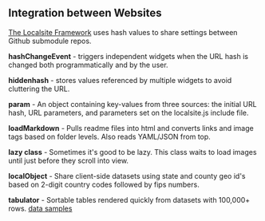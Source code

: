 ## Integration between Websites

<a href="https://github.com/modelearth/localsite/" target="_parent">The Localsite Framework</a> uses hash values to share settings between Github submodule repos.  

**hashChangeEvent** - triggers independent widgets when the URL hash is changed both programmatically and by the user.    

**hiddenhash** - stores values referenced by multiple widgets to avoid cluttering the URL.  
<!--
goHash({"go":"bioeconomy"}); - Hash change triggers widgets.  

updateHash({"go":"bioeconomy"}); - Only hash updated.  
-->
**param** - An object containing key-values from three sources: the initial URL hash, URL parameters, and parameters set on the localsite.js include&nbsp;file.  

**loadMarkdown** - Pulls readme files into html and converts links and image tags based on folder levels. Also reads YAML/JSON from top.  

**lazy class** - Sometimes it's good to be lazy. This class waits to load images until just before they scroll into view.  

**localObject** - Share client-side datasets using state and county geo id's based on 2-digit country codes followed by fips numbers.  

**tabulator** - Sortable tables rendered quickly from datasets with 100,000+ rows. <a href="../info/data/">data samples</a>

